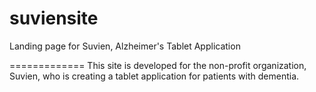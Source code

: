 suviensite
==========
Landing page for Suvien, Alzheimer's Tablet Application

=============
This site is developed for the non-profit organization, Suvien, who is creating a tablet application for patients with dementia.
